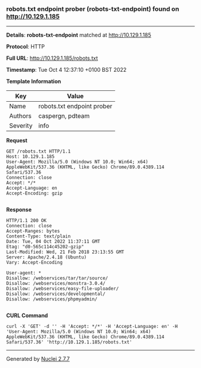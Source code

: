 ### robots.txt endpoint prober (robots-txt-endpoint) found on http://10.129.1.185
---
**Details**: **robots-txt-endpoint**  matched at http://10.129.1.185

**Protocol**: HTTP

**Full URL**: http://10.129.1.185/robots.txt

**Timestamp**: Tue Oct 4 12:37:10 +0100 BST 2022

**Template Information**

| Key | Value |
|---|---|
| Name | robots.txt endpoint prober |
| Authors | caspergn, pdteam |
| Severity | info |

**Request**
```http
GET /robots.txt HTTP/1.1
Host: 10.129.1.185
User-Agent: Mozilla/5.0 (Windows NT 10.0; Win64; x64) AppleWebKit/537.36 (KHTML, like Gecko) Chrome/89.0.4389.114 Safari/537.36
Connection: close
Accept: */*
Accept-Language: en
Accept-Encoding: gzip


```

**Response**
```http
HTTP/1.1 200 OK
Connection: close
Accept-Ranges: bytes
Content-Type: text/plain
Date: Tue, 04 Oct 2022 11:37:11 GMT
Etag: "d0-565c114c45202-gzip"
Last-Modified: Wed, 21 Feb 2018 23:13:55 GMT
Server: Apache/2.4.18 (Ubuntu)
Vary: Accept-Encoding

User-agent: *
Disallow: /webservices/tar/tar/source/
Disallow: /webservices/monstra-3.0.4/
Disallow: /webservices/easy-file-uploader/
Disallow: /webservices/developmental/
Disallow: /webservices/phpmyadmin/


```


**CURL Command**
```
curl -X 'GET' -d '' -H 'Accept: */*' -H 'Accept-Language: en' -H 'User-Agent: Mozilla/5.0 (Windows NT 10.0; Win64; x64) AppleWebKit/537.36 (KHTML, like Gecko) Chrome/89.0.4389.114 Safari/537.36' 'http://10.129.1.185/robots.txt'
```
---
Generated by [Nuclei 2.7.7](https://github.com/projectdiscovery/nuclei)